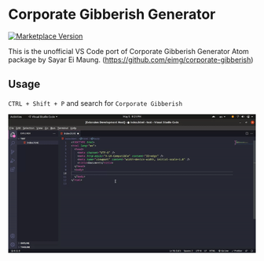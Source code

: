 # Corporate Gibberish Generator

[![Marketplace Version](https://vsmarketplacebadge.apphb.com/version/kzhein.corporate-gibberish-generator.svg)](https://marketplace.visualstudio.com/items?itemName=kzhein.corporate-gibberish-generator)

This is the unofficial VS Code port of Corporate Gibberish Generator Atom package by Sayar Ei Maung. (https://github.com/eimg/corporate-gibberish)

## Usage

`CTRL + Shift + P` and search for `Corporate Gibberish`

![Demo](./demo.gif)
